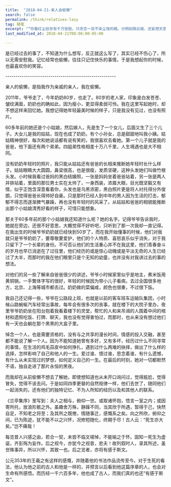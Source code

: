 ```yaml
---
title:  "2018-04-21-亲人会偷懒"
search: false
permalink: /think/relatives-lazy
tag: 随笔
excerpt: "“你看红尘俗世有千万张脸，只贪恋一双不染尘埃的眼。分明如隔云端，还妄想天意能成全。今生终是亏欠，愿来世再相见。”---《隔世信》"
last_modified_at: 2018-04-21T08:06:00-05:00

---
```




是已经过去的事了，不知道为什么想写，反正就这么写了，其实已经不伤心了，所以无需安慰我。记忆经常也偷懒，往往只记住快乐的事情，于是我想起你的时候，也最喜欢你的笑容。

\------------------------------------------------------

亲人的偷懒，是指我作为亲戚的亲人，我在偷懒。

2011年，爷爷走了，今年奶奶80岁，也走了。80岁的老人家，印象是白发苍苍、皱纹满面，奶奶也的确如此，因为瘦小，更显得柔弱可怜。我在这里写起她时，却不想这样来回忆她。我想记得她年轻最美时候的样子，只是我没有见过，也没有照片。

60多年前的她还是个小姑娘，然后嫁人，先是生了一个女儿，后面又生了三个儿子。大女儿是我的姑姑，现在也成了奶奶，有个小孙女，总是甜甜地叫我小姨。姑姑精神很好，每次和她说话都有说有笑的，我很喜欢去看她。第一个儿子就是我的爸爸，他下面还有两个弟弟。四姐弟性格相差十万八千里，人生境遇也是大不相同。

没有奶奶年轻时的照片，我只能从姑姑还有爸爸的长相来推断她年轻时长什么样子。姑姑眼睛大大圆圆，鼻梁很高，也是很瘦，发质坚硬，这种头发她们叫做竹根头发。小时候我看过爸妈的黑白结婚照，一张是妈妈坐着爸爸站着，另一张是两人并排站着，里面的那位男士实在太帅了，一身西装，浓眉大眼，目光既坚毅又有情，似乎正饱含深意看着你，头发也是乌黑浓密，黑白照片更是将人衬托得分外俊朗，只觉得爸爸长得帅好自豪。只是那时已经人到中年的男人因为生活的打击，郁郁不得志而逐渐脾气暴躁，再也没有年轻时的风采了。从姑姑和爸爸的相貌能推断出那个小姑娘清秀好看的样子，可惜只能想象。

那关于60多年前的那个小姑娘我还知道什么呢？她的名字。记得爷爷告诉我时，她就在旁边，还很不好意思，大概觉得不好听吧，只听到了那一次我却一直记得。在我出生的时候爷爷奶奶就已经快到50岁了，而在我开始懂事的时候，他们对我就只是爷爷奶奶了，要尊敬要爱护，他们的个人特质、喜怒哀乐似乎消失，对于我只留下了一个长辈的身份。不可否认他们的生活重心并不在我这里，他们青春奋斗的岁月也早已消逝在了过往里，他们经历的或是惊心动魄或是平淡无奇的人生已经过了大半，而那时的我在他们眼里只是个无知的幼童，也并没有对我讲过去的事的想法。

对他们的另一些了解来自爸爸很少的讲述，爷爷小时候家里似乎是地主，煮米饭用黄铜锅，一手繁体字写的很好，年轻的时候因为带小儿子看病，去过全国很多地方，北京、上海等城市都去过。奶奶做的菜偏咸，颜色也很重，不过很下饭。

我自己还记得一些，爷爷在公路段上班，也就是以前的客车班车运输队集团，小时候山路蜿蜒汽车经常出事故，每年会有很多次的丧事，就在楼下的大院子里办，夜里爷爷奶奶坐在阳台抱着我看着楼下的灵堂，帮忙的人和来吊谒的人围着中间的棺材和遗照吃饭、打牌、聊天，我也没有觉得害怕过，而那时，也从来没有想过他们有一天也会躺在那个黑黑的大盒子里。

悼念一个人，也是需要资格的，没有与之共享的漫长时间，情感的投入交融，甚至都不能说了解一个人。因为不能知道她曾有多好，又有多坏，经历过什么不同寻常的事情，在生活的鸡毛蒜皮中如何挣扎，遇到过什么两难的抉择，做出了什么样的选择，怎样影响了自己和他人的一生。爱过谁、恨过谁，思念着谁，有什么遗憾，有什么从未实现过的梦想，如何定义自己的一生。在最后的时刻，她对一切都默然不语，独自走进了那片永恒的黑夜。

而我却在从前偷懒不想去了解她，即使想知道也从未开口询问过，觉得尴尬，觉得冒失，觉得不该去问。于是如同四季更替的自然规律一样，他们去世了，随同他们一起消失的，还有他们的独特记忆、不为人所知的经历以及和其他人的联系。

 

《兰亭集序》里写到：夫人之相与，俯仰一世。或取诸怀抱，悟言一室之内；或因寄所托，放浪形骸之外。虽趣舍万殊，静躁不同，当其欣于所遇，暂得于己，快然自足，不知老之将至；及其所之既倦，情随事迁，感慨系之矣。向之所欣，俯仰之间，已为陈迹，犹不能不以之兴怀，况修短随化，终期于尽！古人云：“死生亦大矣。”岂不痛哉！

每览昔人兴感之由，若合一契，未尝不临文嗟悼，不能喻之于怀。固知一死生为虚诞，齐彭殇为妄作。后之视今，亦犹今之视昔，悲夫！故列叙时人，录其所述，虽世殊事异，所以兴怀，其致一也。后之览者，亦将有感于斯文。

公元353年的王羲之有这样的感慨，并随着他的书法作品流传至今。对于生死的看法，他认为他之前的古人和他是一样的，并预言以后看到他这篇序章的人，也会对生命有所感悟。而历经一千六百多年，他也成了古人，而我们真的也还“有感于斯文”。

